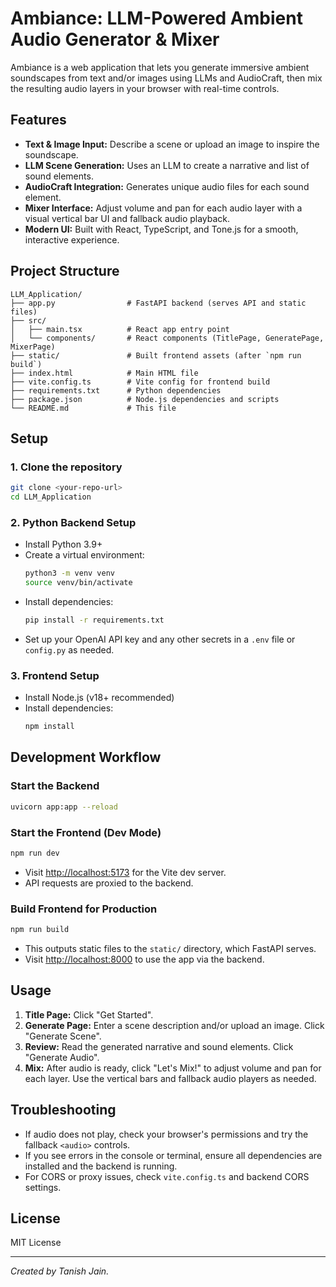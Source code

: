 # Ambiance: LLM-Powered Ambient Audio Generator & Mixer

Ambiance is a web application that lets you generate immersive ambient soundscapes from text and/or images using LLMs and AudioCraft, then mix the resulting audio layers in your browser with real-time controls.

## Features

- **Text & Image Input:** Describe a scene or upload an image to inspire the soundscape.
- **LLM Scene Generation:** Uses an LLM to create a narrative and list of sound elements.
- **AudioCraft Integration:** Generates unique audio files for each sound element.
- **Mixer Interface:** Adjust volume and pan for each audio layer with a visual vertical bar UI and fallback audio playback.
- **Modern UI:** Built with React, TypeScript, and Tone.js for a smooth, interactive experience.

## Project Structure

```
LLM_Application/
├── app.py                # FastAPI backend (serves API and static files)
├── src/
│   ├── main.tsx          # React app entry point
│   └── components/       # React components (TitlePage, GeneratePage, MixerPage)
├── static/               # Built frontend assets (after `npm run build`)
├── index.html            # Main HTML file
├── vite.config.ts        # Vite config for frontend build
├── requirements.txt      # Python dependencies
├── package.json          # Node.js dependencies and scripts
└── README.md             # This file
```

## Setup

### 1. Clone the repository

```sh
git clone <your-repo-url>
cd LLM_Application
```

### 2. Python Backend Setup

- Install Python 3.9+
- Create a virtual environment:
  ```sh
  python3 -m venv venv
  source venv/bin/activate
  ```
- Install dependencies:
  ```sh
  pip install -r requirements.txt
  ```
- Set up your OpenAI API key and any other secrets in a `.env` file or `config.py` as needed.

### 3. Frontend Setup

- Install Node.js (v18+ recommended)
- Install dependencies:
  ```sh
  npm install
  ```

## Development Workflow

### Start the Backend

```sh
uvicorn app:app --reload
```

### Start the Frontend (Dev Mode)

```sh
npm run dev
```

- Visit [http://localhost:5173](http://localhost:5173) for the Vite dev server.
- API requests are proxied to the backend.

### Build Frontend for Production

```sh
npm run build
```

- This outputs static files to the `static/` directory, which FastAPI serves.
- Visit [http://localhost:8000](http://localhost:8000) to use the app via the backend.

## Usage

1. **Title Page:** Click "Get Started".
2. **Generate Page:** Enter a scene description and/or upload an image. Click "Generate Scene".
3. **Review:** Read the generated narrative and sound elements. Click "Generate Audio".
4. **Mix:** After audio is ready, click "Let's Mix!" to adjust volume and pan for each layer. Use the vertical bars and fallback audio players as needed.

## Troubleshooting

- If audio does not play, check your browser's permissions and try the fallback `<audio>` controls.
- If you see errors in the console or terminal, ensure all dependencies are installed and the backend is running.
- For CORS or proxy issues, check `vite.config.ts` and backend CORS settings.

## License

MIT License

---

_Created by Tanish Jain._
